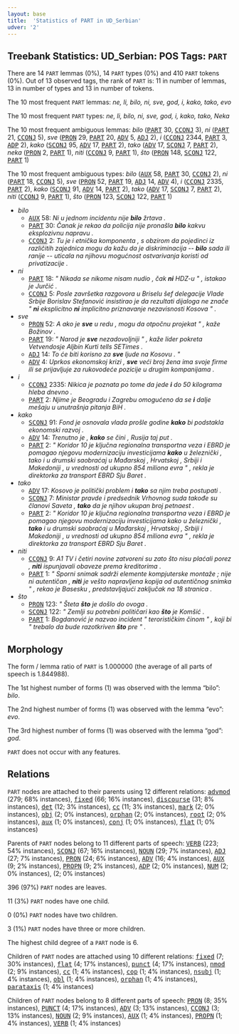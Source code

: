 ```yaml
---
layout: base
title:  'Statistics of PART in UD_Serbian'
udver: '2'
---
```


## Treebank Statistics: UD_Serbian: POS Tags: `PART`

There are 14 `PART` lemmas (0%), 14 `PART` types (0%) and 410 `PART` tokens (0%).
Out of 13 observed tags, the rank of `PART` is: 11 in number of lemmas, 13 in number of types and 13 in number of tokens.

The 10 most frequent `PART` lemmas: <em>ne, li, bilo, ni, sve, god, i, kako, tako, evo</em>

The 10 most frequent `PART` types:  <em>ne, li, bilo, ni, sve, god, i, kako, tako, Neka</em>

The 10 most frequent ambiguous lemmas: <em>bilo</em> (<tt><a href="sr-pos-PART.html">PART</a></tt> 30, <tt><a href="sr-pos-CCONJ.html">CCONJ</a></tt> 3), <em>ni</em> (<tt><a href="sr-pos-PART.html">PART</a></tt> 21, <tt><a href="sr-pos-CCONJ.html">CCONJ</a></tt> 5), <em>sve</em> (<tt><a href="sr-pos-PRON.html">PRON</a></tt> 29, <tt><a href="sr-pos-PART.html">PART</a></tt> 20, <tt><a href="sr-pos-ADV.html">ADV</a></tt> 5, <tt><a href="sr-pos-ADJ.html">ADJ</a></tt> 2), <em>i</em> (<tt><a href="sr-pos-CCONJ.html">CCONJ</a></tt> 2344, <tt><a href="sr-pos-PART.html">PART</a></tt> 3, <tt><a href="sr-pos-ADP.html">ADP</a></tt> 2), <em>kako</em> (<tt><a href="sr-pos-SCONJ.html">SCONJ</a></tt> 95, <tt><a href="sr-pos-ADV.html">ADV</a></tt> 17, <tt><a href="sr-pos-PART.html">PART</a></tt> 2), <em>tako</em> (<tt><a href="sr-pos-ADV.html">ADV</a></tt> 17, <tt><a href="sr-pos-SCONJ.html">SCONJ</a></tt> 7, <tt><a href="sr-pos-PART.html">PART</a></tt> 2), <em>neka</em> (<tt><a href="sr-pos-PRON.html">PRON</a></tt> 2, <tt><a href="sr-pos-PART.html">PART</a></tt> 1), <em>niti</em> (<tt><a href="sr-pos-CCONJ.html">CCONJ</a></tt> 9, <tt><a href="sr-pos-PART.html">PART</a></tt> 1), <em>što</em> (<tt><a href="sr-pos-PRON.html">PRON</a></tt> 148, <tt><a href="sr-pos-SCONJ.html">SCONJ</a></tt> 122, <tt><a href="sr-pos-PART.html">PART</a></tt> 1)

The 10 most frequent ambiguous types:  <em>bilo</em> (<tt><a href="sr-pos-AUX.html">AUX</a></tt> 58, <tt><a href="sr-pos-PART.html">PART</a></tt> 30, <tt><a href="sr-pos-CCONJ.html">CCONJ</a></tt> 2), <em>ni</em> (<tt><a href="sr-pos-PART.html">PART</a></tt> 18, <tt><a href="sr-pos-CCONJ.html">CCONJ</a></tt> 5), <em>sve</em> (<tt><a href="sr-pos-PRON.html">PRON</a></tt> 52, <tt><a href="sr-pos-PART.html">PART</a></tt> 19, <tt><a href="sr-pos-ADJ.html">ADJ</a></tt> 14, <tt><a href="sr-pos-ADV.html">ADV</a></tt> 4), <em>i</em> (<tt><a href="sr-pos-CCONJ.html">CCONJ</a></tt> 2335, <tt><a href="sr-pos-PART.html">PART</a></tt> 2), <em>kako</em> (<tt><a href="sr-pos-SCONJ.html">SCONJ</a></tt> 91, <tt><a href="sr-pos-ADV.html">ADV</a></tt> 14, <tt><a href="sr-pos-PART.html">PART</a></tt> 2), <em>tako</em> (<tt><a href="sr-pos-ADV.html">ADV</a></tt> 17, <tt><a href="sr-pos-SCONJ.html">SCONJ</a></tt> 7, <tt><a href="sr-pos-PART.html">PART</a></tt> 2), <em>niti</em> (<tt><a href="sr-pos-CCONJ.html">CCONJ</a></tt> 9, <tt><a href="sr-pos-PART.html">PART</a></tt> 1), <em>što</em> (<tt><a href="sr-pos-PRON.html">PRON</a></tt> 123, <tt><a href="sr-pos-SCONJ.html">SCONJ</a></tt> 122, <tt><a href="sr-pos-PART.html">PART</a></tt> 1)


* <em>bilo</em>
  * <tt><a href="sr-pos-AUX.html">AUX</a></tt> 58: <em>Ni u jednom incidentu nije <b>bilo</b> žrtava .</em>
  * <tt><a href="sr-pos-PART.html">PART</a></tt> 30: <em>Čanak je rekao da policija nije pronašla <b>bilo</b> kakvu eksplozivnu napravu .</em>
  * <tt><a href="sr-pos-CCONJ.html">CCONJ</a></tt> 2: <em>Tu je i etnička komponenta , s obzirom da pojedinci iz različitih zajednica mogu da kažu da je diskriminacija -- <b>bilo</b> sada ili ranije -- uticala na njihovu mogućnost ostvarivanja koristi od privatizacije .</em>
* <em>ni</em>
  * <tt><a href="sr-pos-PART.html">PART</a></tt> 18: <em>" Nikada se nikome nisam nudio , čak <b>ni</b> HDZ-u " , istakao je Jurčić .</em>
  * <tt><a href="sr-pos-CCONJ.html">CCONJ</a></tt> 5: <em>Posle završetka razgovora u Briselu šef delegacije Vlade Srbije Borislav Stefanović insistirao je da rezultati dijaloga ne znače " <b>ni</b> eksplicitno <b>ni</b> implicitno priznavanje nezavisnosti Kosova " .</em>
* <em>sve</em>
  * <tt><a href="sr-pos-PRON.html">PRON</a></tt> 52: <em>A ako je <b>sve</b> u redu , mogu da otpočnu projekat " , kaže Božinov .</em>
  * <tt><a href="sr-pos-PART.html">PART</a></tt> 19: <em>" Narod je <b>sve</b> nezadovoljniji " , kaže lider pokreta Vetvendosje Aljbin Kurti tells SETimes .</em>
  * <tt><a href="sr-pos-ADJ.html">ADJ</a></tt> 14: <em>To će biti korisno za <b>sve</b> ljude na Kosovu . "</em>
  * <tt><a href="sr-pos-ADV.html">ADV</a></tt> 4: <em>Uprkos ekonomskoj krizi , <b>sve</b> veći broj žena ima svoje firme ili se prijavljuje za rukovodeće pozicije u drugim kompanijama .</em>
* <em>i</em>
  * <tt><a href="sr-pos-CCONJ.html">CCONJ</a></tt> 2335: <em>Nikica je poznata po tome da jede <b>i</b> do 50 kilograma hleba dnevno .</em>
  * <tt><a href="sr-pos-PART.html">PART</a></tt> 2: <em>Njime je Beogradu i Zagrebu omogućeno da se <b>i</b> dalje mešaju u unutrašnja pitanja BiH .</em>
* <em>kako</em>
  * <tt><a href="sr-pos-SCONJ.html">SCONJ</a></tt> 91: <em>Fond je osnovala vlada prošle godine <b>kako</b> bi podstakla ekonomski razvoj .</em>
  * <tt><a href="sr-pos-ADV.html">ADV</a></tt> 14: <em>Trenutno je , <b>kako</b> se čini , Rusija taj put .</em>
  * <tt><a href="sr-pos-PART.html">PART</a></tt> 2: <em>" Koridor 10 je ključna regionalna transportna veza i EBRD je pomagao njegovu modernizaciju investicijama <b>kako</b> u železnički , tako i u drumski saobraćaj u Mađarskoj , Hrvatskoj , Srbiji i Makedoniji , u vrednosti od ukupno 854 miliona evra " , rekla je direktorka za transport EBRD Sju Baret .</em>
* <em>tako</em>
  * <tt><a href="sr-pos-ADV.html">ADV</a></tt> 17: <em>Kosovo je politički problem i <b>tako</b> sa njim treba postupati .</em>
  * <tt><a href="sr-pos-SCONJ.html">SCONJ</a></tt> 7: <em>Ministar pravde i predsednik Vrhovnog suda takođe su članovi Saveta , <b>tako</b> da je njihov ukupan broj petnaest .</em>
  * <tt><a href="sr-pos-PART.html">PART</a></tt> 2: <em>" Koridor 10 je ključna regionalna transportna veza i EBRD je pomagao njegovu modernizaciju investicijama kako u železnički , <b>tako</b> i u drumski saobraćaj u Mađarskoj , Hrvatskoj , Srbiji i Makedoniji , u vrednosti od ukupno 854 miliona evra " , rekla je direktorka za transport EBRD Sju Baret .</em>
* <em>niti</em>
  * <tt><a href="sr-pos-CCONJ.html">CCONJ</a></tt> 9: <em>A1 TV i četiri novine zatvoreni su zato što nisu plaćali porez , <b>niti</b> ispunjavali obaveze prema kreditorima .</em>
  * <tt><a href="sr-pos-PART.html">PART</a></tt> 1: <em>" Sporni snimak sadrži elemente kompjuterske montaže ; nije ni autentičan , <b>niti</b> je vešto napravljena kopija od autentičnog snimka " , rekao je Basesku , predstavljajući zaključak na 18 stranica .</em>
* <em>što</em>
  * <tt><a href="sr-pos-PRON.html">PRON</a></tt> 123: <em>" Šteta <b>što</b> je došlo do ovoga .</em>
  * <tt><a href="sr-pos-SCONJ.html">SCONJ</a></tt> 122: <em>" Zemlji su potrebni političari kao <b>što</b> je Komšić .</em>
  * <tt><a href="sr-pos-PART.html">PART</a></tt> 1: <em>Bogdanović je nazvao incident " terorističkim činom " , koji bi " trebalo da bude razotkriven <b>što</b> pre " .</em>

## Morphology

The form / lemma ratio of `PART` is 1.000000 (the average of all parts of speech is 1.844988).

The 1st highest number of forms (1) was observed with the lemma “bilo”: <em>bilo</em>.

The 2nd highest number of forms (1) was observed with the lemma “evo”: <em>evo</em>.

The 3rd highest number of forms (1) was observed with the lemma “god”: <em>god</em>.

`PART` does not occur with any features.


## Relations

`PART` nodes are attached to their parents using 12 different relations: <tt><a href="sr-dep-advmod.html">advmod</a></tt> (279; 68% instances), <tt><a href="sr-dep-fixed.html">fixed</a></tt> (66; 16% instances), <tt><a href="sr-dep-discourse.html">discourse</a></tt> (31; 8% instances), <tt><a href="sr-dep-det.html">det</a></tt> (12; 3% instances), <tt><a href="sr-dep-cc.html">cc</a></tt> (11; 3% instances), <tt><a href="sr-dep-mark.html">mark</a></tt> (2; 0% instances), <tt><a href="sr-dep-obj.html">obj</a></tt> (2; 0% instances), <tt><a href="sr-dep-orphan.html">orphan</a></tt> (2; 0% instances), <tt><a href="sr-dep-root.html">root</a></tt> (2; 0% instances), <tt><a href="sr-dep-aux.html">aux</a></tt> (1; 0% instances), <tt><a href="sr-dep-conj.html">conj</a></tt> (1; 0% instances), <tt><a href="sr-dep-flat.html">flat</a></tt> (1; 0% instances)

Parents of `PART` nodes belong to 11 different parts of speech: <tt><a href="sr-pos-VERB.html">VERB</a></tt> (223; 54% instances), <tt><a href="sr-pos-SCONJ.html">SCONJ</a></tt> (67; 16% instances), <tt><a href="sr-pos-NOUN.html">NOUN</a></tt> (29; 7% instances), <tt><a href="sr-pos-ADJ.html">ADJ</a></tt> (27; 7% instances), <tt><a href="sr-pos-PRON.html">PRON</a></tt> (24; 6% instances), <tt><a href="sr-pos-ADV.html">ADV</a></tt> (16; 4% instances), <tt><a href="sr-pos-AUX.html">AUX</a></tt> (9; 2% instances), <tt><a href="sr-pos-PROPN.html">PROPN</a></tt> (9; 2% instances), <tt><a href="sr-pos-ADP.html">ADP</a></tt> (2; 0% instances), <tt><a href="sr-pos-NUM.html">NUM</a></tt> (2; 0% instances),  (2; 0% instances)

396 (97%) `PART` nodes are leaves.

11 (3%) `PART` nodes have one child.

0 (0%) `PART` nodes have two children.

3 (1%) `PART` nodes have three or more children.

The highest child degree of a `PART` node is 6.

Children of `PART` nodes are attached using 10 different relations: <tt><a href="sr-dep-fixed.html">fixed</a></tt> (7; 30% instances), <tt><a href="sr-dep-flat.html">flat</a></tt> (4; 17% instances), <tt><a href="sr-dep-punct.html">punct</a></tt> (4; 17% instances), <tt><a href="sr-dep-nmod.html">nmod</a></tt> (2; 9% instances), <tt><a href="sr-dep-cc.html">cc</a></tt> (1; 4% instances), <tt><a href="sr-dep-cop.html">cop</a></tt> (1; 4% instances), <tt><a href="sr-dep-nsubj.html">nsubj</a></tt> (1; 4% instances), <tt><a href="sr-dep-obl.html">obl</a></tt> (1; 4% instances), <tt><a href="sr-dep-orphan.html">orphan</a></tt> (1; 4% instances), <tt><a href="sr-dep-parataxis.html">parataxis</a></tt> (1; 4% instances)

Children of `PART` nodes belong to 8 different parts of speech: <tt><a href="sr-pos-PRON.html">PRON</a></tt> (8; 35% instances), <tt><a href="sr-pos-PUNCT.html">PUNCT</a></tt> (4; 17% instances), <tt><a href="sr-pos-ADV.html">ADV</a></tt> (3; 13% instances), <tt><a href="sr-pos-CCONJ.html">CCONJ</a></tt> (3; 13% instances), <tt><a href="sr-pos-NOUN.html">NOUN</a></tt> (2; 9% instances), <tt><a href="sr-pos-AUX.html">AUX</a></tt> (1; 4% instances), <tt><a href="sr-pos-PROPN.html">PROPN</a></tt> (1; 4% instances), <tt><a href="sr-pos-VERB.html">VERB</a></tt> (1; 4% instances)

